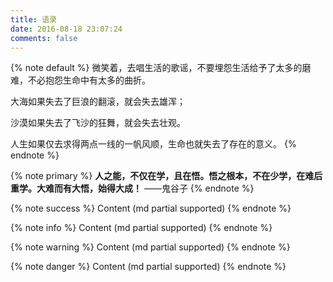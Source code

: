 ```yaml
---
title: 语录
date: 2016-08-18 23:07:24
comments: false
---
```


{% note default %}
  微笑着，去唱生活的歌谣，不要埋怨生活给予了太多的磨难，不必抱怨生命中有太多的曲折。

  大海如果失去了巨浪的翻滚，就会失去雄浑；

  沙漠如果失去了飞沙的狂舞，就会失去壮观。

  人生如果仅去求得两点一线的一帆风顺，生命也就失去了存在的意义。
{% endnote %}

{% note primary %}
**人之能，不仅在学，且在悟。悟之根本，不在少学，在难后重学。大难而有大悟，始得大成！**   ——鬼谷子
{% endnote %}

{% note success %} Content (md partial supported) {% endnote %}

{% note info %} Content (md partial supported) {% endnote %}

{% note warning %} Content (md partial supported) {% endnote %}

{% note danger %} Content (md partial supported) {% endnote %}
